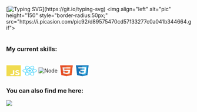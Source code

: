 [![Typing SVG](https://readme-typing-svg.herokuapp.com/?lines=Hello+World,+I´m+Alison.;Nice+to+meet+you!)](https://git.io/typing-svg)
<img align="left" alt="pic" height="150" style="border-radius:50px;" src="https://i.picasion.com/pic92/d89575470cd57f33277c0a041b344664.gif">
 #
 #
 #
 
### My current skills:
<div style="display: inline_block"><br>
  <img align="center" alt="Js" height="30" width="40" src="https://raw.githubusercontent.com/devicons/devicon/master/icons/javascript/javascript-plain.svg">  
  <img align="center" alt="React" height="30" width="40" src="https://raw.githubusercontent.com/devicons/devicon/master/icons/react/react-original.svg">  
  <img align="center" alt="Node" height="30" width="40" src="https://cdn.jsdelivr.net/gh/devicons/devicon/icons/nodejs/nodejs-original.svg">                      
  <img align="center" alt="HTML" height="30" width="40" src="https://raw.githubusercontent.com/devicons/devicon/master/icons/html5/html5-original.svg">
  <img align="center" alt="CSS" height="30" width="40" src="https://raw.githubusercontent.com/devicons/devicon/master/icons/css3/css3-original.svg">   
 </div>
 
##
### You can also find me here:
<div> 
  <a href="https://www.linkedin.com/in/alison-schatz-10b75b246/" target="_blank"><img src="https://img.shields.io/badge/-LinkedIn-%230077B5?style=for-the-badge&logo=linkedin&logoColor=white" target="_blank"></a>  
</div>
